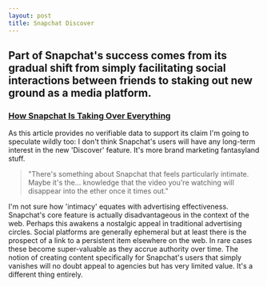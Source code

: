 ```yaml
---
layout: post
title: Snapchat Discover 
---
```


## Part of Snapchat's success comes from its gradual shift from simply facilitating social interactions between friends to staking out new ground as a media platform.

### [How Snapchat Is Taking Over Everything](http://www.thefader.com/2015/02/06/how-snapchat-is-taking-over-everything)

As this article provides no verifiable data to support its claim I'm going to speculate wildly too: I don't think Snapchat's users will have any long-term interest in the new 'Discover' feature. It's more brand marketing fantasyland stuff.

> "There's something about Snapchat that feels particularly intimate. Maybe it's the... knowledge that the video you're watching will disappear into the ether once it times out."

I'm not sure how 'intimacy' equates with advertising effectiveness. Snapchat's core feature is actually disadvantageous in the context of the web. Perhaps this awakens a nostalgic appeal in traditional advertising circles. Social platforms are generally ephemeral but at least there is the prospect of a link to a persistent item elsewhere on the web. In rare cases these become super-valuable as they accrue authority over time. The notion of creating content specifically for Snapchat's users that simply vanishes will no doubt appeal to agencies but has very limited value. It's a different thing entirely.